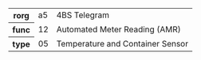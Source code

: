 <table>
    <tr>
      <th>rorg</th>
      <td>a5</td>
      <td>4BS Telegram</td>
    </tr>
    <tr>
      <th>func</th>
      <td>12</td>
      <td>Automated Meter Reading (AMR)</td>
    </tr>
    <tr>
      <th>type</th>
      <td>05</td>
      <td>Temperature and Container Sensor</td>
    </tr>
  </table>